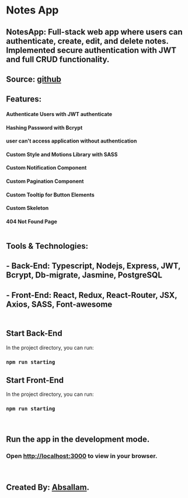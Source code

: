 # Notes App

## NotesApp: Full-stack web app where users can authenticate, create, edit, and delete notes. Implemented secure authentication with JWT and full CRUD functionality. <br/>
## Source: [github](https://github.com/MohamedAbsallam/notesapp.git) <br/>

## Features:
 #### Authenticate Users with JWT authenticate <br/>
 #### Hashing Password with Bcrypt <br/>
 #### user can't access application without authentication <br/>
 #### Custom Style and Motions Library with SASS <br/>
 #### Custom Notification Component <br/>
 #### Custom Pagination Component <br/>
 #### Custom Tooltip for Button Elements <br/>
 #### Custom Skeleton <br/>
 #### 404 Not Found Page <br/><br/>

## Tools & Technologies:
 ## - Back-End: Typescript, Nodejs, Express, JWT, Bcrypt, Db-migrate, Jasmine, PostgreSQL <br/>
 ## - Front-End: React, Redux, React-Router, JSX, Axios, SASS, Font-awesome <br/><br/>


## Start Back-End
In the project directory, you can run:
 ### `npm run starting`

## Start Front-End
In the project directory, you can run:
 ### `npm run starting`

<br/>

## Run the app in the development mode.
### Open [http://localhost:3000](http://localhost:3000) to view in your browser.

<br/>

## Created By: [Absallam](https://github.com/absallam1999).
